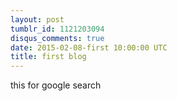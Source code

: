 ```yaml
---
layout: post
tumblr_id: 1121203094
disqus_comments: true
date: 2015-02-08-first 10:00:00 UTC
title: first blog
---
```


this for google search



